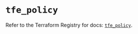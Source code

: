 # `tfe_policy`

Refer to the Terraform Registry for docs: [`tfe_policy`](https://registry.terraform.io/providers/hashicorp/tfe/0.54.0/docs/resources/policy).
